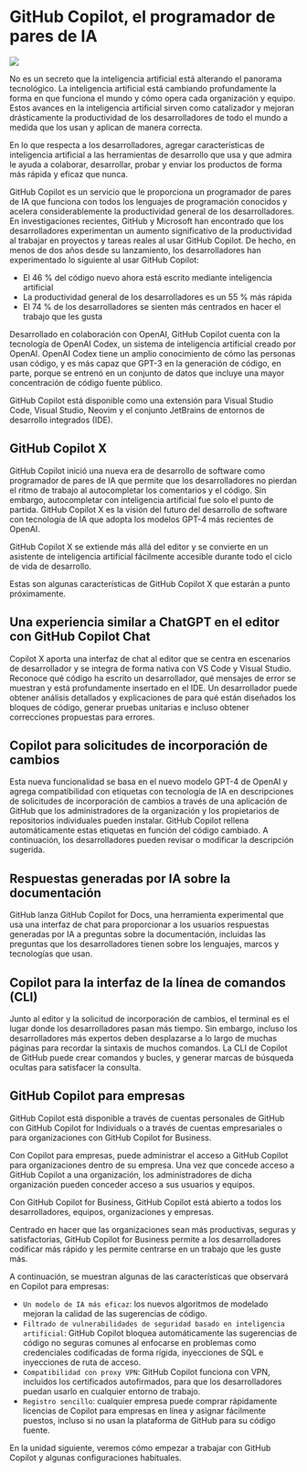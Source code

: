 # GitHub Copilot, el programador de pares de IA

<img src="https://learn.microsoft.com/es-mx/training/github/introduction-to-github-copilot/media/github-copilot.png"/>

No es un secreto que la inteligencia artificial está alterando el panorama tecnológico. La inteligencia artificial está cambiando profundamente la forma en que funciona el mundo y cómo opera cada organización y equipo. Estos avances en la inteligencia artificial sirven como catalizador y mejoran drásticamente la productividad de los desarrolladores de todo el mundo a medida que los usan y aplican de manera correcta.

En lo que respecta a los desarrolladores, agregar características de inteligencia artificial a las herramientas de desarrollo que usa y que admira le ayuda a colaborar, desarrollar, probar y enviar los productos de forma más rápida y eficaz que nunca.

GitHub Copilot es un servicio que le proporciona un programador de pares de IA que funciona con todos los lenguajes de programación conocidos y acelera considerablemente la productividad general de los desarrolladores. En investigaciones recientes, GitHub y Microsoft han encontrado que los desarrolladores experimentan un aumento significativo de la productividad al trabajar en proyectos y tareas reales al usar GitHub Copilot. De hecho, en menos de dos años desde su lanzamiento, los desarrolladores han experimentado lo siguiente al usar GitHub Copilot:

-   El 46 % del código nuevo ahora está escrito mediante inteligencia artificial
-   La productividad general de los desarrolladores es un 55 % más rápida
-   El 74 % de los desarrolladores se sienten más centrados en hacer el trabajo que les gusta

Desarrollado en colaboración con OpenAI, GitHub Copilot cuenta con la tecnología de OpenAI Codex, un sistema de inteligencia artificial creado por OpenAI. OpenAI Codex tiene un amplio conocimiento de cómo las personas usan código, y es más capaz que GPT-3 en la generación de código, en parte, porque se entrenó en un conjunto de datos que incluye una mayor concentración de código fuente público.

GitHub Copilot está disponible como una extensión para Visual Studio Code, Visual Studio, Neovim y el conjunto JetBrains de entornos de desarrollo integrados (IDE).

## GitHub Copilot X

GitHub Copilot inició una nueva era de desarrollo de software como programador de pares de IA que permite que los desarrolladores no pierdan el ritmo de trabajo al autocompletar los comentarios y el código. Sin embargo, autocompletar con inteligencia artificial fue solo el punto de partida. GitHub Copilot X es la visión del futuro del desarrollo de software con tecnología de IA que adopta los modelos GPT-4 más recientes de OpenAI.

GitHub Copilot X se extiende más allá del editor y se convierte en un asistente de inteligencia artificial fácilmente accesible durante todo el ciclo de vida de desarrollo.

Estas son algunas características de GitHub Copilot X que estarán a punto próximamente.

## Una experiencia similar a ChatGPT en el editor con GitHub Copilot Chat

Copilot X aporta una interfaz de chat al editor que se centra en escenarios de desarrollador y se integra de forma nativa con VS Code y Visual Studio. Reconoce qué código ha escrito un desarrollador, qué mensajes de error se muestran y está profundamente insertado en el IDE. Un desarrollador puede obtener análisis detallados y explicaciones de para qué están diseñados los bloques de código, generar pruebas unitarias e incluso obtener correcciones propuestas para errores.

## Copilot para solicitudes de incorporación de cambios

Esta nueva funcionalidad se basa en el nuevo modelo GPT-4 de OpenAI y agrega compatibilidad con etiquetas con tecnología de IA en descripciones de solicitudes de incorporación de cambios a través de una aplicación de GitHub que los administradores de la organización y los propietarios de repositorios individuales pueden instalar. GitHub Copilot rellena automáticamente estas etiquetas en función del código cambiado. A continuación, los desarrolladores pueden revisar o modificar la descripción sugerida.

## Respuestas generadas por IA sobre la documentación

GitHub lanza GitHub Copilot for Docs, una herramienta experimental que usa una interfaz de chat para proporcionar a los usuarios respuestas generadas por IA a preguntas sobre la documentación, incluidas las preguntas que los desarrolladores tienen sobre los lenguajes, marcos y tecnologías que usan.

## Copilot para la interfaz de la línea de comandos (CLI)

Junto al editor y la solicitud de incorporación de cambios, el terminal es el lugar donde los desarrolladores pasan más tiempo. Sin embargo, incluso los desarrolladores más expertos deben desplazarse a lo largo de muchas páginas para recordar la sintaxis de muchos comandos. La CLI de Copilot de GitHub puede crear comandos y bucles, y generar marcas de búsqueda ocultas para satisfacer la consulta.

## GitHub Copilot para empresas

GitHub Copilot está disponible a través de cuentas personales de GitHub con GitHub Copilot for Individuals o a través de cuentas empresariales o para organizaciones con GitHub Copilot for Business.

Con Copilot para empresas, puede administrar el acceso a GitHub Copilot para organizaciones dentro de su empresa. Una vez que concede acceso a GitHub Copilot a una organización, los administradores de dicha organización pueden conceder acceso a sus usuarios y equipos.

Con GitHub Copilot for Business, GitHub Copilot está abierto a todos los desarrolladores, equipos, organizaciones y empresas.

Centrado en hacer que las organizaciones sean más productivas, seguras y satisfactorias, GitHub Copilot for Business permite a los desarrolladores codificar más rápido y les permite centrarse en un trabajo que les guste más.

A continuación, se muestran algunas de las características que observará en Copilot para empresas:

-   `Un modelo de IA más eficaz`: los nuevos algoritmos de modelado mejoran la calidad de las sugerencias de código.
-   `Filtrado de vulnerabilidades de seguridad basado en inteligencia artificial`: GitHub Copilot bloquea automáticamente las sugerencias de código no seguras comunes al enfocarse en problemas como credenciales codificadas de forma rígida, inyecciones de SQL e inyecciones de ruta de acceso.
-   `Compatibilidad con proxy VPN`: GitHub Copilot funciona con VPN, incluidos los certificados autofirmados, para que los desarrolladores puedan usarlo en cualquier entorno de trabajo.
-   `Registro sencillo`: cualquier empresa puede comprar rápidamente licencias de Copilot para empresas en línea y asignar fácilmente puestos, incluso si no usan la plataforma de GitHub para su código fuente.

En la unidad siguiente, veremos cómo empezar a trabajar con GitHub Copilot y algunas configuraciones habituales.
